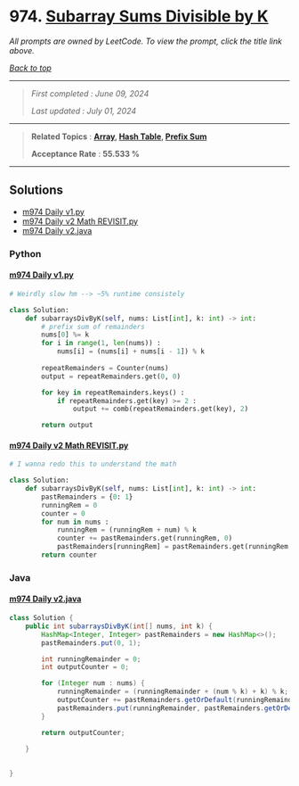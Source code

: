 # 974. [Subarray Sums Divisible by K](<https://leetcode.com/problems/subarray-sums-divisible-by-k>)

*All prompts are owned by LeetCode. To view the prompt, click the title link above.*

*[Back to top](<../README.md>)*

------

> *First completed : June 09, 2024*
>
> *Last updated : July 01, 2024*


------

> **Related Topics** : **[Array](<by_topic/Array.md>), [Hash Table](<by_topic/Hash Table.md>), [Prefix Sum](<by_topic/Prefix Sum.md>)**
>
> **Acceptance Rate** : **55.533 %**


------

## Solutions

- [m974 Daily v1.py](<../my-submissions/m974 Daily v1.py>)
- [m974 Daily v2 Math REVISIT.py](<../my-submissions/m974 Daily v2 Math REVISIT.py>)
- [m974 Daily v2.java](<../my-submissions/m974 Daily v2.java>)
### Python
#### [m974 Daily v1.py](<../my-submissions/m974 Daily v1.py>)
```Python
# Weirdly slow hm --> ~5% runtime consistely

class Solution:
    def subarraysDivByK(self, nums: List[int], k: int) -> int:
        # prefix sum of remainders
        nums[0] %= k
        for i in range(1, len(nums)) :
            nums[i] = (nums[i] + nums[i - 1]) % k
        
        repeatRemainders = Counter(nums)
        output = repeatRemainders.get(0, 0)

        for key in repeatRemainders.keys() :
            if repeatRemainders.get(key) >= 2 :
                output += comb(repeatRemainders.get(key), 2)

        return output
```

#### [m974 Daily v2 Math REVISIT.py](<../my-submissions/m974 Daily v2 Math REVISIT.py>)
```Python
# I wanna redo this to understand the math

class Solution:
    def subarraysDivByK(self, nums: List[int], k: int) -> int:
        pastRemainders = {0: 1}
        runningRem = 0
        counter = 0
        for num in nums :
            runningRem = (runningRem + num) % k
            counter += pastRemainders.get(runningRem, 0)
            pastRemainders[runningRem] = pastRemainders.get(runningRem, 0) + 1
        return counter

```

### Java
#### [m974 Daily v2.java](<../my-submissions/m974 Daily v2.java>)
```Java
class Solution {
    public int subarraysDivByK(int[] nums, int k) {
        HashMap<Integer, Integer> pastRemainders = new HashMap<>();
        pastRemainders.put(0, 1);

        int runningRemainder = 0;
        int outputCounter = 0;

        for (Integer num : nums) {
            runningRemainder = (runningRemainder + (num % k) + k) % k;
            outputCounter += pastRemainders.getOrDefault(runningRemainder, 0);
            pastRemainders.put(runningRemainder, pastRemainders.getOrDefault(runningRemainder, 0) + 1);
        }

        return outputCounter;
        
    }

    
}
```

